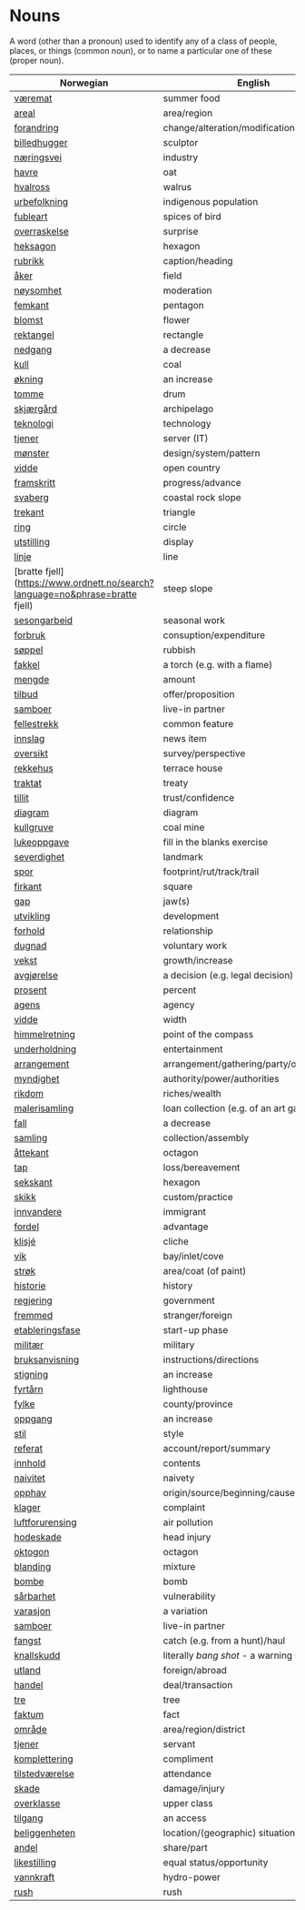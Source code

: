 # Nouns

A word (other than a pronoun) used to identify any of a class of people, places, or things (common noun), or to name a particular one of these (proper noun).

| Norwegian | English | Gender |
| --- | --- | --- |
| [væremat](https://www.ordnett.no/search?language=no&phrase=væremat) | summer food | m |
| [areal](https://www.ordnett.no/search?language=no&phrase=areal) | area/region | i |
| [forandring](https://www.ordnett.no/search?language=no&phrase=forandring) | change/alteration/modification | m |
| [billedhugger](https://www.ordnett.no/search?language=no&phrase=billedhugger) | sculptor | m |
| [næringsvei](https://www.ordnett.no/search?language=no&phrase=næringsvei) | industry | m |
| [havre](https://www.ordnett.no/search?language=no&phrase=havre) | oat | m |
| [hvalross](https://www.ordnett.no/search?language=no&phrase=hvalross) | walrus | m |
| [urbefolkning](https://www.ordnett.no/search?language=no&phrase=urbefolkning) | indigenous population | m |
| [fubleart](https://www.ordnett.no/search?language=no&phrase=fubleart) | spices of bird | m/f |
| [overraskelse](https://www.ordnett.no/search?language=no&phrase=overraskelse) | surprise | m |
| [heksagon](https://www.ordnett.no/search?language=no&phrase=heksagon) | hexagon | m |
| [rubrikk](https://www.ordnett.no/search?language=no&phrase=rubrikk) | caption/heading | m |
| [åker](https://www.ordnett.no/search?language=no&phrase=åker) | field | m |
| [nøysomhet](https://www.ordnett.no/search?language=no&phrase=nøysomhet) | moderation | m |
| [femkant](https://www.ordnett.no/search?language=no&phrase=femkant) | pentagon | m |
| [blomst](https://www.ordnett.no/search?language=no&phrase=blomst) | flower | m |
| [rektangel](https://www.ordnett.no/search?language=no&phrase=rektangel) | rectangle | i |
| [nedgang](https://www.ordnett.no/search?language=no&phrase=nedgang) | a decrease | m |
| [kull](https://www.ordnett.no/search?language=no&phrase=kull) | coal | i |
| [økning](https://www.ordnett.no/search?language=no&phrase=økning) | an increase | m |
| [tomme](https://www.ordnett.no/search?language=no&phrase=tomme) | drum | m |
| [skjærgård](https://www.ordnett.no/search?language=no&phrase=skjærgård) | archipelago | m |
| [teknologi](https://www.ordnett.no/search?language=no&phrase=teknologi) | technology | m |
| [tjener](https://www.ordnett.no/search?language=no&phrase=tjener) | server (IT) | m |
| [mønster](https://www.ordnett.no/search?language=no&phrase=mønster) | design/system/pattern | i |
| [vidde](https://www.ordnett.no/search?language=no&phrase=vidde) | open country | m |
| [framskritt](https://www.ordnett.no/search?language=no&phrase=framskritt) | progress/advance | i |
| [svaberg](https://www.ordnett.no/search?language=no&phrase=svaberg) | coastal rock slope | i |
| [trekant](https://www.ordnett.no/search?language=no&phrase=trekant) | triangle | m |
| [ring](https://www.ordnett.no/search?language=no&phrase=ring) | circle | m |
| [utstilling](https://www.ordnett.no/search?language=no&phrase=utstilling) | display | m |
| [linje](https://www.ordnett.no/search?language=no&phrase=linje) | line | m |
| [bratte fjell](https://www.ordnett.no/search?language=no&phrase=bratte fjell) | steep slope | m |
| [sesongarbeid](https://www.ordnett.no/search?language=no&phrase=sesongarbeid) | seasonal work | i |
| [forbruk](https://www.ordnett.no/search?language=no&phrase=forbruk) | consuption/expenditure | i |
| [søppel](https://www.ordnett.no/search?language=no&phrase=søppel) | rubbish | i |
| [fakkel](https://www.ordnett.no/search?language=no&phrase=fakkel) | a torch (e.g. with a flame) | m |
| [mengde](https://www.ordnett.no/search?language=no&phrase=mengde) | amount | m |
| [tilbud](https://www.ordnett.no/search?language=no&phrase=tilbud) | offer/proposition | i |
| [samboer](https://www.ordnett.no/search?language=no&phrase=samboer) | live-in partner | m |
| [fellestrekk](https://www.ordnett.no/search?language=no&phrase=fellestrekk) | common feature | i |
| [innslag](https://www.ordnett.no/search?language=no&phrase=innslag) | news item | i |
| [oversikt](https://www.ordnett.no/search?language=no&phrase=oversikt) | survey/perspective | m |
| [rekkehus](https://www.ordnett.no/search?language=no&phrase=rekkehus) | terrace house | i |
| [traktat](https://www.ordnett.no/search?language=no&phrase=traktat) | treaty | m |
| [tillit](https://www.ordnett.no/search?language=no&phrase=tillit) | trust/confidence | m |
| [diagram](https://www.ordnett.no/search?language=no&phrase=diagram) | diagram | i |
| [kullgruve](https://www.ordnett.no/search?language=no&phrase=kullgruve) | coal mine | m |
| [lukeoppgave](https://www.ordnett.no/search?language=no&phrase=lukeoppgave) | fill in the blanks exercise | m |
| [severdighet](https://www.ordnett.no/search?language=no&phrase=severdighet) | landmark | m |
| [spor](https://www.ordnett.no/search?language=no&phrase=spor) | footprint/rut/track/trail | i |
| [firkant](https://www.ordnett.no/search?language=no&phrase=firkant) | square | m |
| [gap](https://www.ordnett.no/search?language=no&phrase=gap) | jaw(s) | m |
| [utvikling](https://www.ordnett.no/search?language=no&phrase=utvikling) | development | m |
| [forhold](https://www.ordnett.no/search?language=no&phrase=forhold) | relationship | i |
| [dugnad](https://www.ordnett.no/search?language=no&phrase=dugnad) | voluntary work | m |
| [vekst](https://www.ordnett.no/search?language=no&phrase=vekst) | growth/increase | m |
| [avgjørelse](https://www.ordnett.no/search?language=no&phrase=avgjørelse) | a decision (e.g. legal decision) | m |
| [prosent](https://www.ordnett.no/search?language=no&phrase=prosent) | percent | m |
| [agens](https://www.ordnett.no/search?language=no&phrase=agens) | agency | m |
| [vidde](https://www.ordnett.no/search?language=no&phrase=vidde) | width | m/f |
| [himmelretning](https://www.ordnett.no/search?language=no&phrase=himmelretning) | point of the compass | m |
| [underholdning](https://www.ordnett.no/search?language=no&phrase=underholdning) | entertainment | m |
| [arrangement](https://www.ordnett.no/search?language=no&phrase=arrangement) | arrangement/gathering/party/organisation | i |
| [myndighet](https://www.ordnett.no/search?language=no&phrase=myndighet) | authority/power/authorities | m |
| [rikdom](https://www.ordnett.no/search?language=no&phrase=rikdom) | riches/wealth | m |
| [malerisamling](https://www.ordnett.no/search?language=no&phrase=malerisamling) | loan collection (e.g. of an art gallery) | m |
| [fall](https://www.ordnett.no/search?language=no&phrase=fall) | a decrease | i |
| [samling](https://www.ordnett.no/search?language=no&phrase=samling) | collection/assembly | m |
| [åttekant](https://www.ordnett.no/search?language=no&phrase=åttekant) | octagon | m |
| [tap](https://www.ordnett.no/search?language=no&phrase=tap) | loss/bereavement | i |
| [sekskant](https://www.ordnett.no/search?language=no&phrase=sekskant) | hexagon | m |
| [skikk](https://www.ordnett.no/search?language=no&phrase=skikk) | custom/practice | m |
| [innvandere](https://www.ordnett.no/search?language=no&phrase=innvandere) | immigrant | m |
| [fordel](https://www.ordnett.no/search?language=no&phrase=fordel) | advantage | m |
| [klisjé](https://www.ordnett.no/search?language=no&phrase=klisjé) | cliche | m |
| [vik](https://www.ordnett.no/search?language=no&phrase=vik) | bay/inlet/cove | m |
| [strøk](https://www.ordnett.no/search?language=no&phrase=strøk) | area/coat (of paint) | i |
| [historie](https://www.ordnett.no/search?language=no&phrase=historie) | history | m/f |
| [regjering](https://www.ordnett.no/search?language=no&phrase=regjering) | government | m |
| [fremmed](https://www.ordnett.no/search?language=no&phrase=fremmed) | stranger/foreign | m |
| [etableringsfase](https://www.ordnett.no/search?language=no&phrase=etableringsfase) | start-up phase | m |
| [militær](https://www.ordnett.no/search?language=no&phrase=militær) | military | m |
| [bruksanvisning](https://www.ordnett.no/search?language=no&phrase=bruksanvisning) | instructions/directions | m |
| [stigning](https://www.ordnett.no/search?language=no&phrase=stigning) | an increase | m |
| [fyrtårn](https://www.ordnett.no/search?language=no&phrase=fyrtårn) | lighthouse | i |
| [fylke](https://www.ordnett.no/search?language=no&phrase=fylke) | county/province | i |
| [oppgang](https://www.ordnett.no/search?language=no&phrase=oppgang) | an increase | m |
| [stil](https://www.ordnett.no/search?language=no&phrase=stil) | style | m |
| [referat](https://www.ordnett.no/search?language=no&phrase=referat) | account/report/summary | i |
| [innhold](https://www.ordnett.no/search?language=no&phrase=innhold) | contents | i |
| [naivitet](https://www.ordnett.no/search?language=no&phrase=naivitet) | naivety | m |
| [opphav](https://www.ordnett.no/search?language=no&phrase=opphav) | origin/source/beginning/cause | i |
| [klager](https://www.ordnett.no/search?language=no&phrase=klager) | complaint | m |
| [luftforurensing](https://www.ordnett.no/search?language=no&phrase=luftforurensing) | air pollution | m |
| [hodeskade](https://www.ordnett.no/search?language=no&phrase=hodeskade) | head injury | m |
| [oktogon](https://www.ordnett.no/search?language=no&phrase=oktogon) | octagon | m |
| [blanding](https://www.ordnett.no/search?language=no&phrase=blanding) | mixture | m |
| [bombe](https://www.ordnett.no/search?language=no&phrase=bombe) | bomb | m |
| [sårbarhet](https://www.ordnett.no/search?language=no&phrase=sårbarhet) | vulnerability | m |
| [varasjon](https://www.ordnett.no/search?language=no&phrase=varasjon) | a variation | m |
| [samboer](https://www.ordnett.no/search?language=no&phrase=samboer) | live-in partner | m |
| [fangst](https://www.ordnett.no/search?language=no&phrase=fangst) | catch (e.g. from a hunt)/haul | m |
| [knallskudd](https://www.ordnett.no/search?language=no&phrase=knallskudd) | literally _bang shot_ - a warning shot gun | i |
| [utland](https://www.ordnett.no/search?language=no&phrase=utland) | foreign/abroad | m |
| [handel](https://www.ordnett.no/search?language=no&phrase=handel) | deal/transaction | m |
| [tre](https://www.ordnett.no/search?language=no&phrase=tre) | tree | i |
| [faktum](https://www.ordnett.no/search?language=no&phrase=faktum) | fact | i |
| [område](https://www.ordnett.no/search?language=no&phrase=område) | area/region/district | i |
| [tjener](https://www.ordnett.no/search?language=no&phrase=tjener) | servant | m |
| [komplettering](https://www.ordnett.no/search?language=no&phrase=komplettering) | compliment | m |
| [tilstedværelse](https://www.ordnett.no/search?language=no&phrase=tilstedværelse) | attendance | i |
| [skade](https://www.ordnett.no/search?language=no&phrase=skade) | damage/injury | m |
| [overklasse](https://www.ordnett.no/search?language=no&phrase=overklasse) | upper class | m |
| [tilgang](https://www.ordnett.no/search?language=no&phrase=tilgang) | an access | i |
| [beliggenheten](https://www.ordnett.no/search?language=no&phrase=beliggenheten) | location/(geographic) situation | m/f |
| [andel](https://www.ordnett.no/search?language=no&phrase=andel) | share/part | m |
| [likestilling](https://www.ordnett.no/search?language=no&phrase=likestilling) | equal status/opportunity | m |
| [vannkraft](https://www.ordnett.no/search?language=no&phrase=vannkraft) | hydro-power | m |
| [rush](https://www.ordnett.no/search?language=no&phrase=rush) | rush | i |

